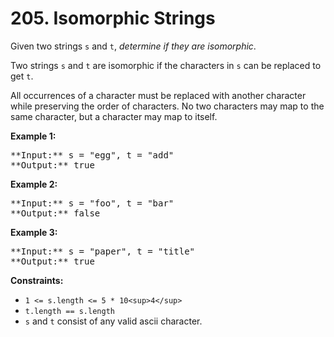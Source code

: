 # 205\. Isomorphic Strings

Given two strings `s` and `t`, _determine if they are isomorphic_.

Two strings `s` and `t` are isomorphic if the characters in `s` can be replaced to get `t`.

All occurrences of a character must be replaced with another character while preserving the order of characters. No two characters may map to the same character, but a character may map to itself.

**Example 1:**

<pre>**Input:** s = "egg", t = "add"
**Output:** true
</pre>

**Example 2:**

<pre>**Input:** s = "foo", t = "bar"
**Output:** false
</pre>

**Example 3:**

<pre>**Input:** s = "paper", t = "title"
**Output:** true
</pre>

**Constraints:**

* `1 <= s.length <= 5 * 10<sup>4</sup>`
* `t.length == s.length`
* `s` and `t` consist of any valid ascii character.
